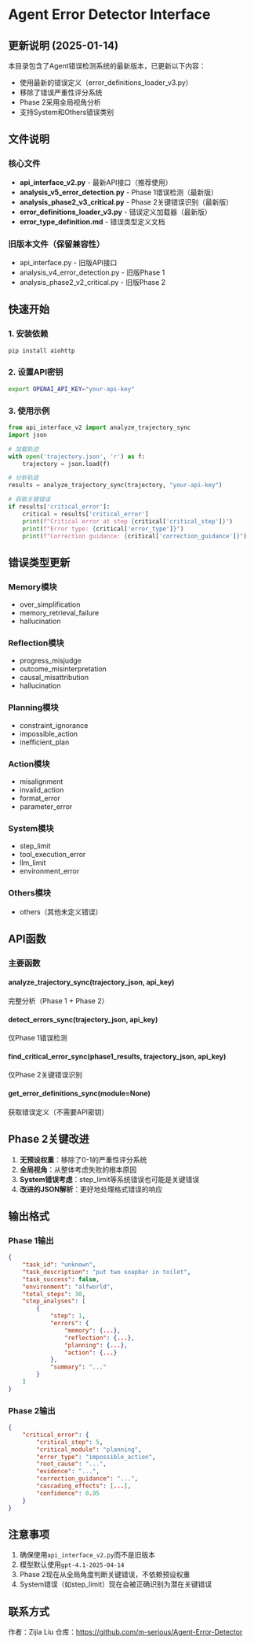 # Agent Error Detector Interface

## 更新说明 (2025-01-14)

本目录包含了Agent错误检测系统的最新版本，已更新以下内容：
- 使用最新的错误定义（error_definitions_loader_v3.py）
- 移除了错误严重性评分系统
- Phase 2采用全局视角分析
- 支持System和Others错误类别

## 文件说明

### 核心文件
- **api_interface_v2.py** - 最新API接口（推荐使用）
- **analysis_v5_error_detection.py** - Phase 1错误检测（最新版）
- **analysis_phase2_v3_critical.py** - Phase 2关键错误识别（最新版）
- **error_definitions_loader_v3.py** - 错误定义加载器（最新版）
- **error_type_definition.md** - 错误类型定义文档

### 旧版本文件（保留兼容性）
- api_interface.py - 旧版API接口
- analysis_v4_error_detection.py - 旧版Phase 1
- analysis_phase2_v2_critical.py - 旧版Phase 2

## 快速开始

### 1. 安装依赖
```bash
pip install aiohttp
```

### 2. 设置API密钥
```bash
export OPENAI_API_KEY="your-api-key"
```

### 3. 使用示例

```python
from api_interface_v2 import analyze_trajectory_sync
import json

# 加载轨迹
with open('trajectory.json', 'r') as f:
    trajectory = json.load(f)

# 分析轨迹
results = analyze_trajectory_sync(trajectory, "your-api-key")

# 获取关键错误
if results['critical_error']:
    critical = results['critical_error']
    print(f"Critical error at step {critical['critical_step']}")
    print(f"Error type: {critical['error_type']}")
    print(f"Correction guidance: {critical['correction_guidance']}")
```

## 错误类型更新

### Memory模块
- over_simplification
- memory_retrieval_failure
- hallucination

### Reflection模块
- progress_misjudge
- outcome_misinterpretation
- causal_misattribution
- hallucination

### Planning模块
- constraint_ignorance
- impossible_action
- inefficient_plan

### Action模块
- misalignment
- invalid_action
- format_error
- parameter_error

### System模块
- step_limit
- tool_execution_error
- llm_limit
- environment_error

### Others模块
- others（其他未定义错误）

## API函数

### 主要函数

#### analyze_trajectory_sync(trajectory_json, api_key)
完整分析（Phase 1 + Phase 2）

#### detect_errors_sync(trajectory_json, api_key)
仅Phase 1错误检测

#### find_critical_error_sync(phase1_results, trajectory_json, api_key)
仅Phase 2关键错误识别

#### get_error_definitions_sync(module=None)
获取错误定义（不需要API密钥）

## Phase 2关键改进

1. **无预设权重**：移除了0-1的严重性评分系统
2. **全局视角**：从整体考虑失败的根本原因
3. **System错误考虑**：step_limit等系统错误也可能是关键错误
4. **改进的JSON解析**：更好地处理格式错误的响应

## 输出格式

### Phase 1输出
```json
{
    "task_id": "unknown",
    "task_description": "put two soapbar in toilet",
    "task_success": false,
    "environment": "alfworld",
    "total_steps": 30,
    "step_analyses": [
        {
            "step": 1,
            "errors": {
                "memory": {...},
                "reflection": {...},
                "planning": {...},
                "action": {...}
            },
            "summary": "..."
        }
    ]
}
```

### Phase 2输出
```json
{
    "critical_error": {
        "critical_step": 5,
        "critical_module": "planning",
        "error_type": "impossible_action",
        "root_cause": "...",
        "evidence": "...",
        "correction_guidance": "...",
        "cascading_effects": [...],
        "confidence": 0.95
    }
}
```

## 注意事项

1. 确保使用`api_interface_v2.py`而不是旧版本
2. 模型默认使用`gpt-4.1-2025-04-14`
3. Phase 2现在从全局角度判断关键错误，不依赖预设权重
4. System错误（如step_limit）现在会被正确识别为潜在关键错误

## 联系方式

作者：Zijia Liu
仓库：https://github.com/m-serious/Agent-Error-Detector